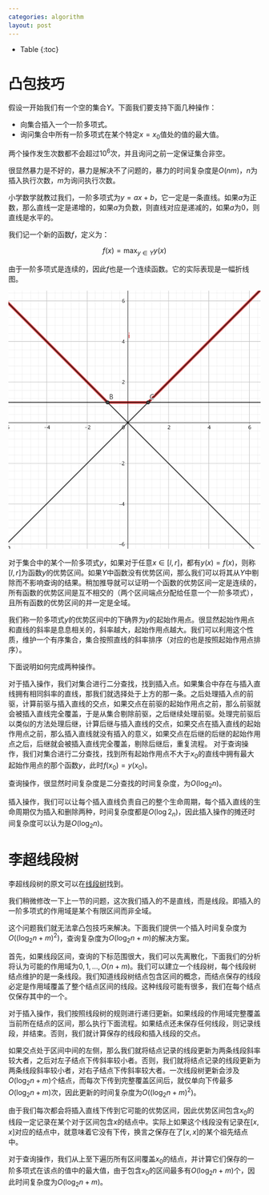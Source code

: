 ```yaml
---
categories: algorithm
layout: post
---
```


- Table
{:toc}
# 凸包技巧

假设一开始我们有一个空的集合$Y$。下面我们要支持下面几种操作：

- 向集合插入一个一阶多项式。
- 询问集合中所有一阶多项式在某个特定$x=x_0$值处的值的最大值。

两个操作发生次数都不会超过$10^6$次，并且询问之前一定保证集合非空。



很显然暴力是不好的，暴力是解决不了问题的，暴力的时间复杂度是$O(nm)$，$n$为插入执行次数，$m$为询问执行次数。

小学数学就教过我们，一阶多项式为$y=ax+b$，它一定是一条直线。如果$a$为正数，那么直线一定是递增的，如果$a$为负数，则直线对应是递减的，如果$a$为0，则直线是水平的。

我们记一个新的函数$f$，定义为：


$$
f(x)=\max_{y\in Y}y(x)
$$


由于一阶多项式是连续的，因此$f$也是一个连续函数。它的实际表现是一幅折线图。

![](https://raw.githubusercontent.com/taodaling/assets/master/images/2019-04-29-convex-hull-trick/convex_hull.png)



对于集合中的某个一阶多项式$y$，如果对于任意$x\in [l,r]$，都有$y(x)=f(x)$，则称$[l,r]$为函数$y$的优势区间。如果$Y$中函数没有优势区间，那么我们可以将其从$Y$中剔除而不影响查询的结果。稍加推导就可以证明一个函数的优势区间一定是连续的，所有函数的优势区间是互不相交的（两个区间端点分配给任意一个一阶多项式），且所有函数的优势区间的并一定是全域。

我们称一阶多项式$y$的优势区间中的下确界为$y$的起始作用点。很显然起始作用点和直线的斜率是息息相关的，斜率越大，起始作用点越大。我们可以利用这个性质，维护一个有序集合，集合按照直线的斜率排序（对应的也是按照起始作用点排序）。

下面说明如何完成两种操作。

对于插入操作，我们对集合进行二分查找，找到插入点。如果集合中存在与插入直线拥有相同斜率的直线，那我们就选择处于上方的那一条。之后处理插入点的前驱，计算前驱与插入直线的交点，如果交点在前驱的起始作用点之前，那么前驱就会被插入直线完全覆盖，于是从集合剔除前驱，之后继续处理前驱。处理完前驱后以类似的方法处理后继，计算后继与插入直线的交点，如果交点在插入直线的起始作用点之前，那么插入直线就没有插入的意义，如果交点在后继的后继的起始作用点之后，后继就会被插入直线完全覆盖，剔除后继后，重复流程。
对于查询操作，我们对集合进行二分查找，找到所有起始作用点不大于$x_0$的直线中拥有最大起始作用点的那个函数$y$，此时$f(x_0)=y(x_0)$。

查询操作，很显然时间复杂度是二分查找的时间复杂度，为$O(\log_2n)$。

插入操作，我们可以让每个插入直线负责自己的整个生命周期，每个插入直线的生命周期仅为插入和删除两种，时间复杂度都是$O(\log2_n)$，因此插入操作的摊还时间复杂度可以认为是$O(\log_2n)$。



# 李超线段树

李超线段树的原文可以在[线段树](<https://wenku.baidu.com/view/6735b8e29b89680203d825b7.html>)找到。

我们稍微修改一下上一节的问题，这次我们插入的不是直线，而是线段。即插入的一阶多项式的作用域是某个有限区间而非全域。

这个问题我们就无法拿凸包技巧来解决。下面我们提供一个插入时间复杂度为$O((\log_2n+m)^2)$，查询复杂度为$O(\log_2n+m)$的解决方案。

首先，如果线段区间，查询的下标范围很大，我们可以先离散化，下面我们的分析将认为可能的作用域为${0,1,\ldots,O(n+m)}$。我们可以建立一个线段树，每个线段树结点维护的是一条线段。我们知道线段树结点包含区间的概念，而结点保存的线段必定是作用域覆盖了整个结点区间的线段。这种线段可能有很多，我们在每个结点仅保存其中的一个。

对于插入操作，我们按照线段树的规则进行递归更新。如果线段的作用域完整覆盖当前所在结点的区间，那么执行下面流程。如果结点还未保存任何线段，则记录线段，并结束。否则，我们就计算保存的线段和插入线段的交点。

如果交点处于区间中间的左侧，那么我们就将结点记录的线段更新为两条线段斜率较大者，之后对左子结点下传斜率较小者。否则，我们就将结点记录的线段更新为两条线段斜率较小者，对右子结点下传斜率较大者。一次线段树更新会涉及$O(\log_2n+m)$个结点，而每次下传到完整覆盖区间后，就仅单向下传最多$O(\log_2n+m)$次，因此更新的时间复杂度为$O((\log_2n+m)^2)$。

由于我们每次都会将插入直线下传到它可能的优势区间，因此优势区间包含$x_0$的线段一定记录在某个对于区间包含$x$的结点中。实际上如果这个线段没有记录在$[x,x]$对应的结点中，就意味着它没有下传，换言之保存在了$[x,x]$的某个祖先结点中。

对于查询操作，我们从上至下遍历所有区间覆盖$x_0$的结点，并计算它们保存的一阶多项式在该点的值中的最大值，由于包含$x_0$的区间最多有$O(\log_2n+m)$个，因此时间复杂度为$O(\log_2n+m)$。